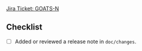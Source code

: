 [Jira Ticket: GOATS-N](https://noirlab.atlassian.net/browse/GOATS-N)

## Checklist

- [ ] Added or reviewed a release note in `doc/changes`.
